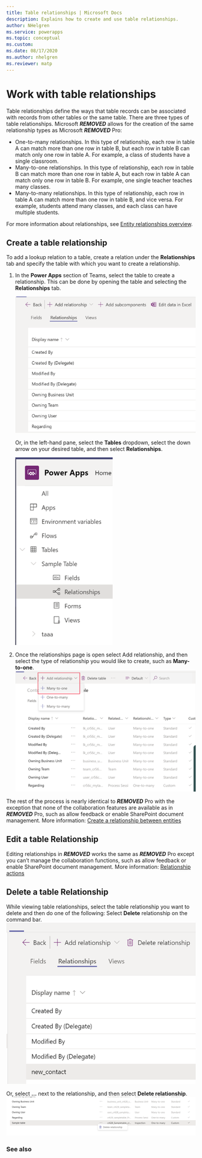 ```yaml
---
title: Table relationships | Microsoft Docs
description: Explains how to create and use table relationships.
author: NHelgren
ms.service: powerapps
ms.topic: conceptual
ms.custom: 
ms.date: 08/17/2020
ms.author: nhelgren
ms.reviewer: matp
---
```


# Work with table relationships
Table relationships define the ways that table records can be associated with records from other tables or the same table. There are three types of table relationships. Microsoft ***REMOVED*** allows for the creation of the same relationship types as Microsoft ***REMOVED*** Pro:
- One-to-many relationships. In this type of relationship, each row in table A can match more than one row in table B, but each row in table B can match only one row in table A. For example, a class of students have a single classroom.
- Many-to-one relationships. In this type of relationship, each row in table B can match more than one row in table A, but each row in table A can match only one row in table B. For example, one single teacher teaches many classes.
- Many-to-many relationships. In this type of relationship, each row in table A can match more than one row in table B, and vice versa. For example, students attend many classes, and each class can have multiple students.

For more information about relationships, see [Entity relationships overview](../maker/common-data-service/create-edit-entity-relationships.md). 

## Create a table relationship
To add a lookup relation to a table, create a relation under the **Relationships** tab and specify the table with which you want to create a relationship.
1. In the **Power Apps** section of Teams, select the table to create a relationship. This can be done by opening the table and selecting the **Relationships** tab.

   ![Relationship tab](media/create-relate-table.png) 
   
   Or, in the left-hand pane, select the **Tables** dropdown, select the down arrow on your desired table, and then select **Relationships**. <br />
   
    ![Relationship create from navigation pane](media/create-relate-table2.png)
2. Once the relationships page is open select Add relationship, and then select the type of relationship you would like to create, such as **Many-to-one**.
   ![Add relationship](media/create-relate-table3.png)

The rest of the process is nearly identical to ***REMOVED*** Pro with the exception that none of the collaboration features are available as in ***REMOVED*** Pro, such as allow feedback or enable SharePoint document management. More information: [Create a relationship between entities](../maker/common-data-service/data-platform-entity-lookup.md) 

## Edit a table Relationship
Editing relationships in ***REMOVED*** works the same as ***REMOVED*** Pro except you can’t manage the collaboration functions, such as allow feedback or enable SharePoint document management. More information: [Relationship actions](/maker/common-data-service/create-edit-entity-relationships#actions)

## Delete a table Relationship
While viewing table relationships, select the table relationship you want to delete and then do one of the following:
Select **Delete** relationship on the command bar.
![Delete table relationship from command bar](media/delete-table-relationship1.png)

Or, select **…** next to the relationship, and then select **Delete relationship**.
![Delete table relationship in context](media/delete-table-relationship2.png)

### See also
